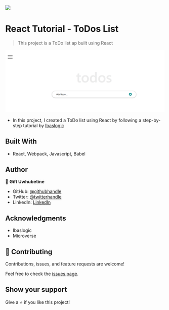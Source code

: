 ![](https://camo.githubusercontent.com/8a4ae3fb98faf74ddf78a6677ceaa6e8872f7f340f569b7c5e1aa9bcc4061d95/68747470733a2f2f696d672e736869656c64732e696f2f62616467652f4d6963726f76657273652d626c756576696f6c6574)

# React Tutorial - ToDos List

> This project is a ToDo list ap built using React

![screenshot](src/images/todos.png)

- In this project, I created a ToDo list using React by following a step-by-step tutorial by [Ibaslogic](https://ibaslogic.com/react-tutorial-for-beginners/)

## Built With
- React, Webpack, Javascript, Babel

## Author
👤 **Gift Uwhubetine**

- GitHub: [@githubhandle](https://github.com/ghiftee)
- Twitter: [@twitterhandle](https://twitter.com/i_ghiftee)
- LinkedIn: [LinkedIn](https://linkedin.com/in/giftuwhubetine)

## Acknowledgments

- Ibaslogic
- Microverse

## 🤝 Contributing

Contributions, issues, and feature requests are welcome!

Feel free to check the [issues page](../../issues/).

## Show your support

Give a ⭐️ if you like this project!
